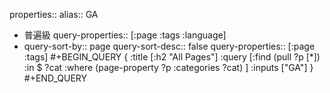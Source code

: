 properties::
alias:: GA

- 普遍級
  query-properties:: [:page :tags :language]
- query-sort-by:: page
  query-sort-desc:: false
  query-properties:: [:page :tags]
  #+BEGIN_QUERY
  {
      :title [:h2 "All Pages"]
      :query [:find (pull ?p [*])
      :in $ ?cat
      :where
          (page-property ?p :categories ?cat)
      ]
      :inputs ["GA"]
  }
  #+END_QUERY